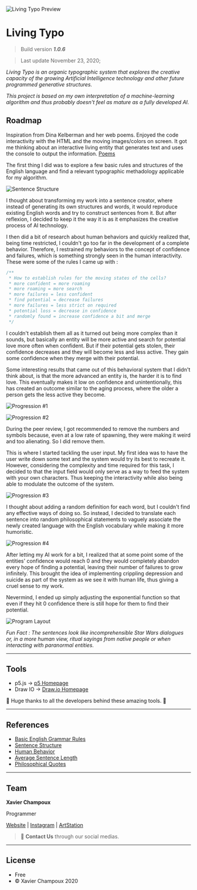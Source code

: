 ![Living Typo Preview](./assets/images/preview.PNG)

# Living Typo

> Build version **_1.0.6_**

> Last update November 23, 2020;

_Living Typo is an organic typographic system that explores the creative capacity of the growing Artificial Intelligence technology and other future programmed generative structures._

_This project is based on my own interpretation of a machine-learning algorithm and thus probably doesn't feel as mature as a fully developed AI._

## Roadmap

Inspiration from Dina Kelberman and her web poems. Enjoyed the code interactivity with the HTML and the moving images/colors on screen. It got me thinking about an interactive living entity that generates text and uses the console to output the information. [Poems](https://dinakelberman.com/#webpoems)

The first thing I did was to explore a few basic rules and structures of the English language and find a relevant typographic methadology applicable for my algorithm.

![Sentence Structure](./assets/images/sentence_structure.jpg)

I thought about transforming my work into a sentence creator, where instead of generating its own structures and words, it would reproduce existing English words and try to construct sentences from it. But after reflexion, I decided to keep it the way it is as it emphasizes the creative process of AI technology.

I then did a bit of research about human behaviors and quickly realized that, being time restricted, I couldn't go too far in the development of a complete behavior. Therefore, I restrained my behaviors to the concept of confidence and failures, which is something strongly seen in the human interactivity. These were some of the rules I came up with :

``` javascript
/**
 * How to establish rules for the moving states of the cells?
 * more confident = more roaming
 * more roaming = more search
 * more failures = less confident
 * find potential = decrease failures
 * more failures = less strict on required
 * potential loss = decrease in confidence
 * randomly found = increase confidence a bit and merge
 */
```

I couldn't establish them all as it turned out being more complex than it sounds, but basically an entity will be more active and search for potential love more often when confident. But if their potential gets stolen, their confidence decreases and they will become less and less active. They gain some confidence when they merge with their potential.

Some interesting results that came out of this behavioral system that I didn't think about, is that the more advanced an entity is, the harder it is to find love. This eventually makes it low on confidence and unintentionally, this has created an outcome similar to the aging process, where the older a person gets the less active they become.

![Progression #1](./assets/images/progress_1.PNG)

![Progression #2](./assets/images/progress_2.PNG)

During the peer review, I got recommended to remove the numbers and symbols because, even at a low rate of spawning, they were making it weird and too alienating. So I did remove them.

This is where I started tackling the user input. My first idea was to have the user write down some text and the system would try its best to recreate it. However, considering the complexity and time required for this task, I decided to that the input field would only serve as a way to feed the system with your own characters. Thus keeping the interactivity while also being able to modulate the outcome of the system.

![Progression #3](./assets/images/progress_3.PNG)

I thought about adding a random definition for each word, but I couldn't find any effective ways of doing so. So instead, I decided to translate each sentence into random philosophical statements to vaguely associate the newly created language with the English vocabulary while making it more humoristic.

![Progression #4](./assets/images/progress_4.PNG)

After letting my AI work for a bit, I realized that at some point some of the entities' confidence would reach 0 and they would completely abandon every hope of finding a potential, leaving their number of failures to grow infinitely. This brought the idea of implementing crippling depression and suicide as part of the system as we see it with human life, thus giving a cruel sense to my work.

Nevermind, I ended up simply adjusting the exponential function so that even if they hit 0 confidence there is still hope for them to find their potential.

![Program Layout](./assets/images/program_layout.PNG)

_Fun Fact : The sentences look like incomprehensible Star Wars dialogues or, in a more human view, ritual sayings from native people or when interacting with paranormal entities._

---

## Tools

- p5.js -> [p5 Homepage](https://p5js.org/reference/#content)
- Draw IO -> [Draw.io Homepage](https://app.diagrams.net/)

:metal: Huge thanks to all the developers behind these amazing tools. :metal:

---

## References

- [Basic English Grammar Rules](https://www.englishclub.com/grammar/rules.htm)
- [Sentence Structure](https://en.wikipedia.org/wiki/Phrase_structure_rules#:~:text=Phrase%20structure%20rules%20are%20a,by%20Noam%20Chomsky%20in%201957.&text=A%20grammar%20that%20uses%20phrase,type%20of%20phrase%20structure%20grammar)
- [Human Behavior](https://en.wikipedia.org/wiki/Human_behavior)
- [Average Sentence Length](https://www.enago.com/academy/how-to-optimize-sentence-length-in-academic-writing/#:~:text=Appropriate%20Sentence%20Length&text=Try%20to%20keep%20the%20average,or%20the%20nature%20of%20writing)
- [Philosophical Quotes](https://www.philosophybasics.com/general_quotes.html)

---

## Team

**Xavier Champoux**

Programmer

[Website](https://levieuxsinge.github.io/portfolio/) |
[Instagram](https://www.instagram.com/doldmk/?hl=fr) |
[ArtStation](https://www.artstation.com/doldmnk)

> :postbox: **Contact Us** through our social medias.

---

## License

- Free
- © Xavier Champoux 2020
